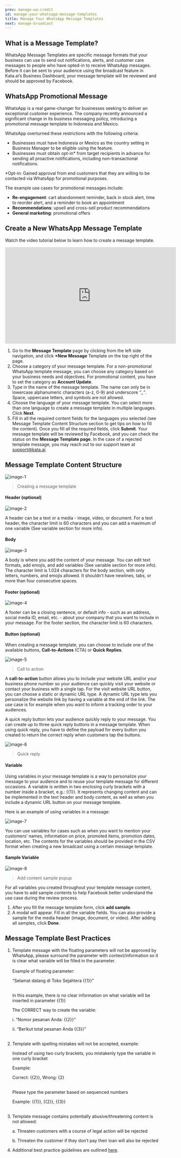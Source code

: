 ```yaml
---
prev: manage-wa-credit
id: manage-your-whatsapp-message-templates
title: Manage Your WhatsApp Message Templates
next: manage-broadcast
---
```


## What is a Message Template?
WhatsApp Message Templates are specific message formats that your business can use to send out notifications, alerts, and customer care messages to people who have opted-in to receive WhatsApp messages. Before it can be sent to your audience using the broadcast feature in Kata.ai’s Business Dashboard, your message template will be reviewed and should be approved by Facebook.

## WhatsApp Promotional Message
WhatsApp is a real game-changer for businesses seeking to deliver an exceptional customer experience. The company recently announced a significant change in its business messaging policy, introducing a promotional message template to Indonesia and Mexico.

WhatsApp overturned these restrictions with the following criteria:
- Businesses must have Indonesia or Mexico as the country setting in Business Manager to be eligible using the feature.
- Businesses must obtain opt-in* from target recipients in advance for sending all proactive notifications, including non-transactional notifications.

*Opt-in: Gained approval from end customers that they are willing to be contacted via WhatsApp for promotional purposes.

The example use cases for promotional messages include:
- **Re-engagement**: cart abandonment reminder, back in stock alert, time to reorder alert, and a reminder to book an appointment
- **Recommendations**: upsell and cross-sell product recommendations
- **General marketing**: promotional offers

## Create a New WhatsApp Message Template
Watch the video tutorial below to learn how to create a message template.

<iframe width="560" height="315" src="https://www.youtube.com/embed/fXY57qj5tlk" title="YouTube video player" frameborder="0" allow="accelerometer; autoplay; clipboard-write; encrypted-media; gyroscope; picture-in-picture" allowfullscreen></iframe>

1. Go to the **Message Template** page by clicking from the left side navigation, and click **+New Message** Template on the top right of the page.
2. Choose a category of your message template. For a non-promotional WhatsApp template message, you can choose any category based on your business needs and objectives. For promotional content, you have to set the category as **Account Update**.
3. Type in the name of the message template. The name can only be in lowercase alphanumeric characters (a-z, 0-9) and underscore *“*_*”*. Space, uppercase letters, and symbols are not allowed.
4. Choose the language of your message template. You can select more than one language to create a message template in multiple languages. Click **Next**.
5. Fill in all the required content fields for the languages you selected (see Message Template Content Structure section to get tips on how to fill the content). Once you fill all the required fields, click **Submit**. Your message template will be reviewed by Facebook, and you can check the status on the **Message Template page**. In the case of a rejected template message, you may reach out to our support team at [support@kata.ai](mailto:support@kata.ai).

## Message Template Content Structure

![image-1](./images/message-template/image-1.png)

> Creating a message template

#### Header (optional)

![image-2](./images/message-template/image-2.png)

A header can be a text or a media - image, video, or document. For a text header, the character limit is 60 characters and you can add a maximum of one variable (See variable section for more info).

#### Body

![image-3](./images/message-template/image-3.png)

A body is where you add the content of your message. You can edit text formats, add emojis, and add variables (See variable section for more info). The character limit is 1.024 characters for the body section, with only letters, numbers, and emojis allowed. It shouldn’t have newlines, tabs, or more than four consecutive spaces.

#### Footer (optional)

![image-4](./images/message-template/image-4.png)

A footer can be a closing sentence, or default info - such as an address, social media ID, email, etc. - about your company that you want to include in your message. For the footer section, the character limit is 60 characters.

#### Button (optional)

When creating a message template, you can choose to include one of the available buttons, **Call-to-Actions** (CTA) or **Quick Replies**.

![image-5](./images/message-template/image-5.png)

> Call to action

A **call-to-action** button allows you to include your website URL and/or your business phone number so your audience can quickly visit your website or contact your business with a single tap. For the visit website URL button, you can choose a static or dynamic URL type. A dynamic URL type lets you personalize the website link by having a variable at the end of the link. The use case is for example when you want to inform a tracking order to your audiences.

A quick reply button lets your audience quickly reply to your message. You can create up to three quick reply buttons in a message template. When using quick reply, you have to define the payload for every button you created to return the correct reply when customers tap the buttons.

![image-6](./images/message-template/image-6.png)

> Quick reply

#### Variable
Using variables in your message template is a way to personalize your message to your audience and to reuse your template message for different occasions. A variable is written in two enclosing curly brackets with a number inside a bracket, e.g.: {{1}}. It represents changing content and can be implemented in the text header and body content, as well as when you include a dynamic URL button on your message template.

Here is an example of using variables in a message:

![image-7](./images/message-template/image-7.png)

You can use variables for cases such as when you want to mention your customers’ names, information on price, promoted items, promotion dates, location, etc. The contents for the variables should be provided in the CSV format when creating a new broadcast using a certain message template.

#### Sample Variable

![image-8](./images/message-template/image-8.png)

> Add content sample popup

For all variables you created throughout your template message content, you have to add sample contents to help Facebook better understand the use case during the review process.
1. After you fill the message template form, click **add sample**.
2. A modal will appear. Fill in all the variable fields. You can also provide a sample for the media header (image, document, or video). After adding all samples, click **Done**.

## Message Template Best Practices

1. Template message with the floating parameters will not be approved by WhatsApp, please surround the parameter with context/information so it is clear what variable will be filled in the parameter.<br><br>
    Example of floating parameter:

    “Selamat datang di Toko Sejahtera {{1}}”<br><br>

    In this example, there is no clear information on what variable will be inserted in parameter {{1}}

    The CORRECT way to create the variable:

    i. “Nomor pesanan Anda: {{2}}”

    ii. “Berikut total pesanan Anda {{3}}”<br><br>

3. Template with spelling mistakes will not be accepted, example:

    Instead of using two curly brackets, you mistakenly type the variable in one curly bracket

    Example:

    Correct: {{2}}, Wrong: {2}<br><br>

    Please type the parameter based on sequenced numbers

    Example: {{1}}, {{2}}, {{3}}<br><br>

3. Template message contains potentially abusive/threatening content is not allowed:

    a. Threaten customers with a course of legal action will be rejected

    b. Threaten the customer if they don’t pay their loan will also be rejected
4. Additional best practice guidelines are outlined [here](https://developers.facebook.com/docs/whatsapp/message-templates/guidelines).

